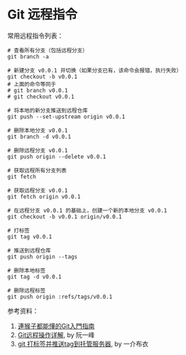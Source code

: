 # Git 远程指令

常用远程指令列表：

```
# 查看所有分支（包括远程分支）
git branch -a
```

```
# 新建分支 v0.0.1 并切换（如果分支已有，该命令会报错，执行失败）
git checkout -b v0.0.1
# 上面的命令等同于
# git branch v0.0.1
# git checkout v0.0.1

# 将本地的新分支推送到远程仓库
git push --set-upstream origin v0.0.1
```

```
# 删除本地分支 v0.0.1
git branch -d v0.0.1

# 删除远程分支 v0.0.1
git push origin --delete v0.0.1
```

```
# 获取远程所有分支列表
git fetch

# 获取远程分支 v0.0.1
git fetch origin v0.0.1

# 在远程分支 v0.0.1 的基础上，创建一个新的本地分支 v0.0.1
git checkout -b v0.0.1 origin/v0.0.1
```

```
# 打标签
git tag v0.0.1

# 推送到远程仓库
git push origin --tags

# 删除本地标签
git tag -d v0.0.1

# 删除远程标签
git push origin :refs/tags/v0.0.1
```

参考资料：

1. [連猴子都能懂的Git入門指南](https://backlog.com/git-tutorial/tw/stepup/stepup2_2.html)
2. [Git远程操作详解](http://www.ruanyifeng.com/blog/2014/06/git_remote.html), by 阮一峰
3. [git 打标签并推送tag到托管服务器](http://yijiebuyi.com/blog/007269d04d5096d9397ce3daf9d84c48.html), by 一介布衣